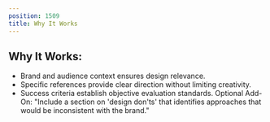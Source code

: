 ```yaml
---
position: 1509
title: Why It Works
---
```


## Why It Works:

- Brand and audience context ensures design relevance.
- Specific references provide clear direction without limiting creativity.
- Success criteria establish objective evaluation standards.
Optional Add-On: "Include a section on 'design don'ts' that identifies approaches that would be inconsistent with the brand."